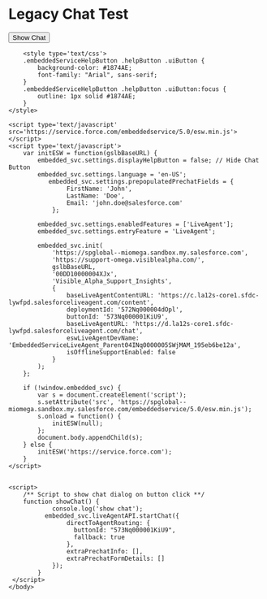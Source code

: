<html>
    <head>
    </head>
    <body>
        <h1>
        Legacy Chat Test
        </h1>
        <button onclick="showChat()">Show Chat</button>   
	    
        <style type='text/css'>
		.embeddedServiceHelpButton .helpButton .uiButton {
			background-color: #1874AE;
			font-family: "Arial", sans-serif;
		}
		.embeddedServiceHelpButton .helpButton .uiButton:focus {
			outline: 1px solid #1874AE;
		}
	</style>

	<script type='text/javascript' src='https://service.force.com/embeddedservice/5.0/esw.min.js'></script>
	<script type='text/javascript'>
		var initESW = function(gslbBaseURL) {
			embedded_svc.settings.displayHelpButton = false; // Hide Chat Button
			embedded_svc.settings.language = 'en-US';
			   embedded_svc.settings.prepopulatedPrechatFields = {
				    FirstName: 'John',
				    LastName: 'Doe',
				    Email: 'john.doe@salesforce.com'
			    };
	
			embedded_svc.settings.enabledFeatures = ['LiveAgent'];
			embedded_svc.settings.entryFeature = 'LiveAgent';
	
			embedded_svc.init(
				'https://spglobal--miomega.sandbox.my.salesforce.com',
				'https://support-omega.visiblealpha.com/',
				gslbBaseURL,
				'00DD10000004XJx',
				'Visible_Alpha_Support_Insights',
				{
					baseLiveAgentContentURL: 'https://c.la12s-core1.sfdc-lywfpd.salesforceliveagent.com/content',
					deploymentId: '572Nq000004dOpl',
					buttonId: '573Nq000001KiU9',
					baseLiveAgentURL: 'https://d.la12s-core1.sfdc-lywfpd.salesforceliveagent.com/chat',
					eswLiveAgentDevName: 'EmbeddedServiceLiveAgent_Parent04INq0000005SWjMAM_195eb6be12a',
					isOfflineSupportEnabled: false
				}
			);
		};
	
		if (!window.embedded_svc) {
			var s = document.createElement('script');
			s.setAttribute('src', 'https://spglobal--miomega.sandbox.my.salesforce.com/embeddedservice/5.0/esw.min.js');
			s.onload = function() {
				initESW(null);
			};
			document.body.appendChild(s);
		} else {
			initESW('https://service.force.com');
		}
	</script>


	<script>
		/** Script to show chat dialog on button click **/
 		function showChat() {
	       		console.log('show chat');
			  embedded_svc.liveAgentAPI.startChat({
			        directToAgentRouting: {
			          buttonId: "573Nq000001KiU9",
			          fallback: true
			        },
			        extraPrechatInfo: [],
			        extraPrechatFormDetails: []
	      		});
	       	}
	 </script>
    </body>
</html>
